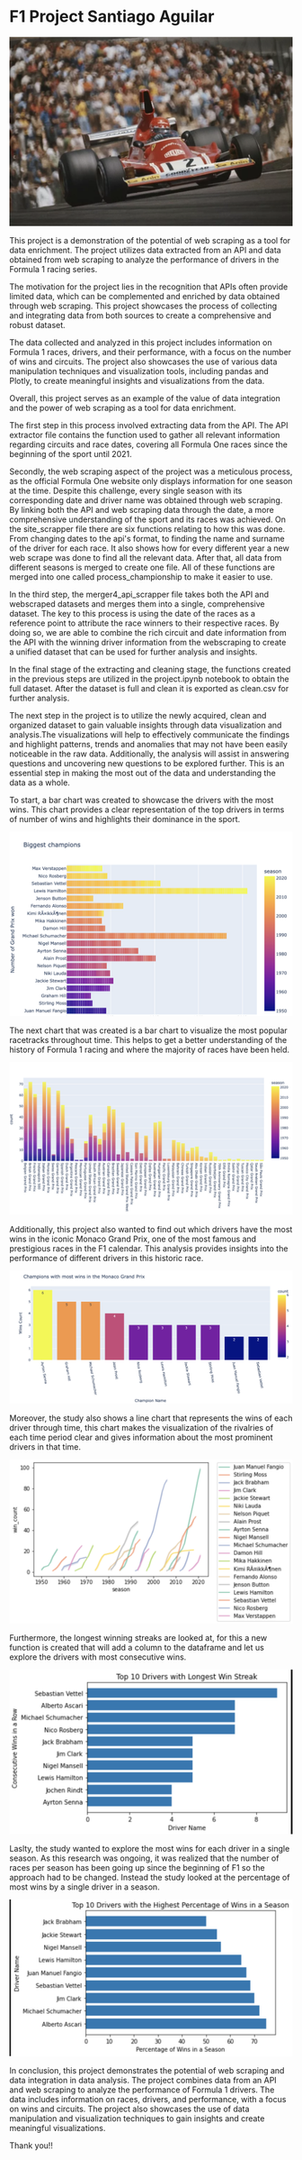 # F1 Project Santiago Aguilar

![Image](img/portada.png)

This project is a demonstration of the potential of web scraping as a tool for data enrichment. The project utilizes data extracted from an API and data obtained from web scraping to analyze the performance of drivers in the Formula 1 racing series.

The motivation for the project lies in the recognition that APIs often provide limited data, which can be complemented and enriched by data obtained through web scraping. This project showcases the process of collecting and integrating data from both sources to create a comprehensive and robust dataset.

The data collected and analyzed in this project includes information on Formula 1 races, drivers, and their performance, with a focus on the number of wins and circuits. The project also showcases the use of various data manipulation techniques and visualization tools, including pandas and Plotly, to create meaningful insights and visualizations from the data.

Overall, this project serves as an example of the value of data integration and the power of web scraping as a tool for data enrichment.


The first step in this process involved extracting data from the API. The API extractor file contains the function used to gather all relevant information regarding circuits and race dates, covering all Formula One races since the beginning of the sport until 2021.

Secondly, the web scraping aspect of the project was a meticulous process, as the official Formula One website only displays information for one season at the time. Despite this challenge, every single season with its corresponding date and driver name was obtained through web scraping. By linking both the API and web scraping data through the date, a more comprehensive understanding of the sport and its races was achieved. On the site_scrapper file there are six functions relating to how this was done. From changing dates to the api's format, to finding the name and surname of the driver for each race. It also shows how for every different year a new web scrape was done to find all the relevant data. After that, all data from different seasons is merged to create one file. All of these functions are merged into one called process_championship to make it easier to use. 

In the third step, the merger4_api_scrapper file takes both the API and webscraped datasets and merges them into a single, comprehensive dataset. The key to this process is using the date of the races as a reference point to attribute the race winners to their respective races. By doing so, we are able to combine the rich circuit and date information from the API with the winning driver information from the webscraping to create a unified dataset that can be used for further analysis and insights.

In the final stage of the extracting and cleaning stage, the functions created in the previous steps are utilized in the project.ipynb notebook to obtain the full dataset. After the dataset is full and clean it is exported as clean.csv for further analysis.


The next step in the project is to utilize the newly acquired, clean and organized dataset to gain valuable insights through data visualization and analysis.The visualizations will help to effectively communicate the findings and highlight patterns, trends and anomalies that may not have been easily noticeable in the raw data. Additionally, the analysis will assist in answering questions and uncovering new questions to be explored further. This is an essential step in making the most out of the data and understanding the data as a whole.

To start, a bar chart was created to showcase the drivers with the most wins. This chart provides a clear representation of the top drivers in terms of number of wins and highlights their dominance in the sport. 

![Image](img/1.png)

The next chart that was created is a bar chart to visualize the most popular racetracks throughout time. This helps to get a better understanding of the history of Formula 1 racing and where the majority of races have been held.

![Image](img/2.png)

Additionally, this project also wanted to find out which drivers have the most wins in the iconic Monaco Grand Prix, one of the most famous and prestigious races in the F1 calendar. This analysis provides insights into the performance of different drivers in this historic race.

![Image](img/3.png)

Moreover, the study also shows a line chart that represents the wins of each driver through time, this chart makes the visualization of the rivalries of each time period clear and gives information about the most prominent drivers in that time. 

![Image](img/4.png)

Furthermore, the longest winning streaks are looked at, for this a new function is created that will add a column to the dataframe and let us explore the drivers with most consecutive wins.

![Image](img/5.png)

Laslty, the study wanted to explore the most wins for each driver in a single season. As this research was ongoing, it was realized that the number of races per season has been going up since the beginning of F1 so the approach had to be changed. Instead the study looked at the  percentage of most wins by a single driver in a season. 

![Image](img/6.png)

In conclusion, this project demonstrates the potential of web scraping and data integration in data analysis. The project combines data from an API and web scraping to analyze the performance of Formula 1 drivers. The data includes information on races, drivers, and performance, with a focus on wins and circuits. The project also showcases the use of data manipulation and visualization techniques to gain insights and create meaningful visualizations.

Thank you!!